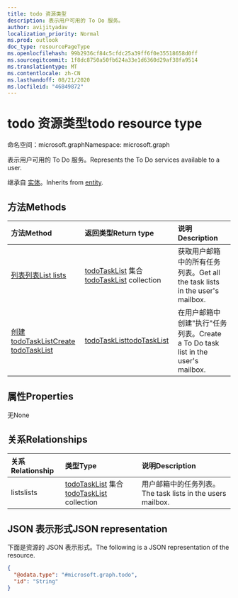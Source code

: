 ```yaml
---
title: todo 资源类型
description: 表示用户可用的 To Do 服务。
author: avijityadav
localization_priority: Normal
ms.prod: outlook
doc_type: resourcePageType
ms.openlocfilehash: 99b2936cf84c5cfdc25a39ff6f0e35518658d0ff
ms.sourcegitcommit: 1f8dc8750a50fb624a33e1d6360d29af38fa9514
ms.translationtype: MT
ms.contentlocale: zh-CN
ms.lasthandoff: 08/21/2020
ms.locfileid: "46849872"
---
```

# <a name="todo-resource-type"></a><span data-ttu-id="e372b-103">todo 资源类型</span><span class="sxs-lookup"><span data-stu-id="e372b-103">todo resource type</span></span>

<span data-ttu-id="e372b-104">命名空间：microsoft.graph</span><span class="sxs-lookup"><span data-stu-id="e372b-104">Namespace: microsoft.graph</span></span>

<span data-ttu-id="e372b-105">表示用户可用的 To Do 服务。</span><span class="sxs-lookup"><span data-stu-id="e372b-105">Represents the To Do services available to a user.</span></span>

<span data-ttu-id="e372b-106">继承自 [实体](../resources/entity.md)。</span><span class="sxs-lookup"><span data-stu-id="e372b-106">Inherits from [entity](../resources/entity.md).</span></span>

## <a name="methods"></a><span data-ttu-id="e372b-107">方法</span><span class="sxs-lookup"><span data-stu-id="e372b-107">Methods</span></span>
|<span data-ttu-id="e372b-108">方法</span><span class="sxs-lookup"><span data-stu-id="e372b-108">Method</span></span>|<span data-ttu-id="e372b-109">返回类型</span><span class="sxs-lookup"><span data-stu-id="e372b-109">Return type</span></span>|<span data-ttu-id="e372b-110">说明</span><span class="sxs-lookup"><span data-stu-id="e372b-110">Description</span></span>|
|:---|:---|:---|
|[<span data-ttu-id="e372b-111">列表列表</span><span class="sxs-lookup"><span data-stu-id="e372b-111">List lists</span></span>](../api/todo-list-lists.md) | <span data-ttu-id="e372b-112">[todoTaskList](todotasklist.md) 集合</span><span class="sxs-lookup"><span data-stu-id="e372b-112">[todoTaskList](todotasklist.md) collection</span></span> | <span data-ttu-id="e372b-113">获取用户邮箱中的所有任务列表。</span><span class="sxs-lookup"><span data-stu-id="e372b-113">Get all the task lists in the user's mailbox.</span></span> |
|[<span data-ttu-id="e372b-114">创建 todoTaskList</span><span class="sxs-lookup"><span data-stu-id="e372b-114">Create todoTaskList</span></span>](../api/todo-post-lists.md) | [<span data-ttu-id="e372b-115">todoTaskList</span><span class="sxs-lookup"><span data-stu-id="e372b-115">todoTaskList</span></span>](todotasklist.md) | <span data-ttu-id="e372b-116">在用户邮箱中创建"执行"任务列表。</span><span class="sxs-lookup"><span data-stu-id="e372b-116">Create a To Do task list in the user's mailbox.</span></span> |

## <a name="properties"></a><span data-ttu-id="e372b-117">属性</span><span class="sxs-lookup"><span data-stu-id="e372b-117">Properties</span></span>
<span data-ttu-id="e372b-118">无</span><span class="sxs-lookup"><span data-stu-id="e372b-118">None</span></span>

## <a name="relationships"></a><span data-ttu-id="e372b-119">关系</span><span class="sxs-lookup"><span data-stu-id="e372b-119">Relationships</span></span>
|<span data-ttu-id="e372b-120">关系</span><span class="sxs-lookup"><span data-stu-id="e372b-120">Relationship</span></span>|<span data-ttu-id="e372b-121">类型</span><span class="sxs-lookup"><span data-stu-id="e372b-121">Type</span></span>|<span data-ttu-id="e372b-122">说明</span><span class="sxs-lookup"><span data-stu-id="e372b-122">Description</span></span>|
|:---|:---|:---|
|<span data-ttu-id="e372b-123">lists</span><span class="sxs-lookup"><span data-stu-id="e372b-123">lists</span></span>|<span data-ttu-id="e372b-124">[todoTaskList](../resources/todotasklist.md) 集合</span><span class="sxs-lookup"><span data-stu-id="e372b-124">[todoTaskList](../resources/todotasklist.md) collection</span></span>| <span data-ttu-id="e372b-125">用户邮箱中的任务列表。</span><span class="sxs-lookup"><span data-stu-id="e372b-125">The task lists in the users mailbox.</span></span> |

## <a name="json-representation"></a><span data-ttu-id="e372b-126">JSON 表示形式</span><span class="sxs-lookup"><span data-stu-id="e372b-126">JSON representation</span></span>
<span data-ttu-id="e372b-127">下面是资源的 JSON 表示形式。</span><span class="sxs-lookup"><span data-stu-id="e372b-127">The following is a JSON representation of the resource.</span></span>
<!-- {
  "blockType": "resource",
  "keyProperty": "id",
  "@odata.type": "microsoft.graph.todo",
  "baseType": "microsoft.graph.entity",
  "openType": false
}
-->
``` json
{
  "@odata.type": "#microsoft.graph.todo",
  "id": "String"
}
```

